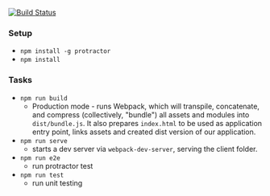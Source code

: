 [![Build Status](https://travis-ci.org/c4e/pure360.svg?branch=master)](https://travis-ci.org/c4e/pure360)

### Setup
* `npm install -g protractor`
* `npm install`

### Tasks
* `npm run build`
  * Production mode - runs Webpack, which will transpile, concatenate, and compress (collectively, "bundle") all assets and modules into `dist/bundle.js`. It also prepares `index.html` to be used as application entry point, links assets and created dist version of our application.
* `npm run serve`
  * starts a dev server via `webpack-dev-server`, serving the client folder.
* `npm run e2e`
  * run protractor test
* `npm run test`
  * run unit testing